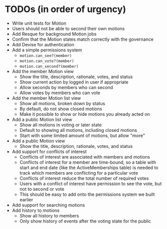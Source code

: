 # TODOs (in order of urgency)

* Write unit tests for Motion
* Users should not be able to second their own motions
* Add Resque for background Motion jobs
* Confirm that the Motion states match correctly with the governance
* Add Devise for authentication
* Add a simple permissions system
  * `motion.can_see?(member)`
  * `motion.can_vote?(member)`
  * `motion.can_second?(member)`
* Add the member Motion view
  * Show the title, description, rationale, votes, and status
  * Show current action by logged in user if appropriate
  * Allow seconds by members who can second
  * Allow votes by members who can vote
* Add the member Motion list view
  * Show all motions, broken down by status
  * By default, do not show closed motions
  * Make it possible to show or hide motions you already acted on
* Add a public Motion list view
  * Show all motions in voting or later state
  * Default to showing all motions, including closed motions
  * Start with some limited amount of motions, but allow "more"
* Add a public Motion view
  * Show the title, description, rationale, votes, and status
* Add support for conflicts of interest
  * Conflicts of interest are associated with members and motions
  * Conflicts of interest for a member are time-bound, so a table with
    start and end date (like the ActiveMemberships table) is needed to
    track which members are conflicting for a particular vote
  * Conflicts of interest reduce the total number of required votes
  * Users with a conflict of interest have permission to see the vote,
    but not to second or vote
  * This should be easy to add onto the permissions system we built
    earlier
* Add support for searching motions
* Add history to motions
  * Show all history to members
  * Only show history of events after the voting state for the public
